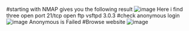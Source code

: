 #starting with NMAP gives you the following result
![image](https://github.com/user-attachments/assets/88ce0f4a-b1fa-44ae-aaf4-16d25956093f)
 Here i find three open port 
 21/tcp open  ftp     vsftpd 3.0.3
 #check anonymous login
 ![image](https://github.com/user-attachments/assets/6c237a76-bdae-4cdc-b062-c92b74557276)
 Anonymous is Failed
 #Browse website 
 ![image](https://github.com/user-attachments/assets/f9efbe91-dcd8-4677-8f69-c7bead42bae4)

 



